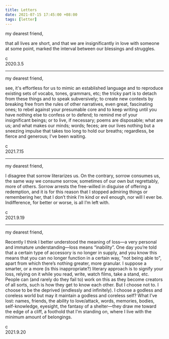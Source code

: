 ```yaml
---
title: Letters
date: 2021-07-15 17:45:00 +08:00
tags: [letter]
---
```


my dearest friend,

that all lives are short, and that we are insignificantly in love with someone at some point, marked the interval between our blessings and struggles.

c  
2020.3.5

----

my dearest friend,

see, it's effortless for us to mimic an established language and to reproduce existing sets of vocabs, tones, grammars, etc; the tricky part is to detach from these things and to speak subversively; to create new contexts by breaking free from the rules of other narratives, even great, fascinating ones; to rebel against your presumable core and to keep writing until you have nothing else to confess or to defend; to remind me of your insignificant beings; or to live, if necessary; poems are disposable; what are us; and what makes our minds; words; feces; are our lives nothing but a sneezing impulse that takes too long to hold our breaths; regardless, be fierce and generous; I've been waiting.

c  
2021.7.15


----

my dearest friend,

I disagree that sorrow literarizes us. On the contrary, sorrow consumes us, the same way we consume sorrow, sometimes of our own but regrettably, more of others. Sorrow arrests the free-willed in disguise of offering a redemption, and it is for this reason that I stopped admiring things or remembering her, that I don’t think I’m kind or evil enough, nor will I ever be. Indifference, for better or worse, is all I’m left with.

c  
2021.9.19


----

my dearest friend,

Recently I think I better understood the meaning of loss—a very personal and immature understanding—loss means “inability”. One day you’re told that a certain type of accessory is no longer in supply, and you know this means that you can no longer function in a certain way, "not being able to", apart from which there’s nothing greater, more granular. I suppose a smarter, or a more (is this inappropriate?) literary approach is to signify your loss, relying on it while you read, write, watch films, take a stand, etc. People can (and rarely do they fail to) work on this as they become creators of all sorts, such is how they get to know each other. But I choose not to. I choose to be the deprived (endlessly and infinitely). I choose a godless and coreless world but may it maintain a godless and coreless self? What I’ve lost: names, friends, the ability to love/attack, words, memories, bodies, self-knowledge, eyesight, the fantasy of a shelter—they draw me toward the edge of a cliff, a foothold that I'm standing on, where I live with the minimum amount of belongings.

c  
2021.9.20
